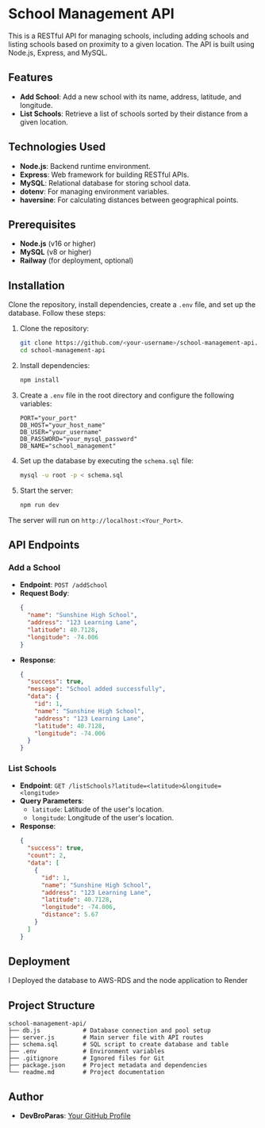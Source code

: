 # School Management API

This is a RESTful API for managing schools, including adding schools and listing schools based on proximity to a given location. The API is built using Node.js, Express, and MySQL.

## Features

- **Add School**: Add a new school with its name, address, latitude, and longitude.
- **List Schools**: Retrieve a list of schools sorted by their distance from a given location.

## Technologies Used

- **Node.js**: Backend runtime environment.
- **Express**: Web framework for building RESTful APIs.
- **MySQL**: Relational database for storing school data.
- **dotenv**: For managing environment variables.
- **haversine**: For calculating distances between geographical points.

## Prerequisites

- **Node.js** (v16 or higher)
- **MySQL** (v8 or higher)
- **Railway** (for deployment, optional)

## Installation

Clone the repository, install dependencies, create a `.env` file, and set up the database. Follow these steps:

1. Clone the repository:

   ```bash
   git clone https://github.com/<your-username>/school-management-api.git
   cd school-management-api
   ```

2. Install dependencies:

   ```bash
   npm install
   ```

3. Create a `.env` file in the root directory and configure the following variables:

   ```properties
   PORT="your_port"
   DB_HOST="your_host_name"
   DB_USER="your_username"
   DB_PASSWORD="your_mysql_password"
   DB_NAME="school_management"
   ```

4. Set up the database by executing the `schema.sql` file:

   ```bash
   mysql -u root -p < schema.sql
   ```

5. Start the server:
   ```bash
   npm run dev
   ```

The server will run on `http://localhost:<Your_Port>`.

## API Endpoints

### Add a School

- **Endpoint**: `POST /addSchool`
- **Request Body**:
  ```json
  {
    "name": "Sunshine High School",
    "address": "123 Learning Lane",
    "latitude": 40.7128,
    "longitude": -74.006
  }
  ```
- **Response**:
  ```json
  {
    "success": true,
    "message": "School added successfully",
    "data": {
      "id": 1,
      "name": "Sunshine High School",
      "address": "123 Learning Lane",
      "latitude": 40.7128,
      "longitude": -74.006
    }
  }
  ```

### List Schools

- **Endpoint**: `GET /listSchools?latitude=<latitude>&longitude=<longitude>`
- **Query Parameters**:
  - `latitude`: Latitude of the user's location.
  - `longitude`: Longitude of the user's location.
- **Response**:
  ```json
  {
    "success": true,
    "count": 2,
    "data": [
      {
        "id": 1,
        "name": "Sunshine High School",
        "address": "123 Learning Lane",
        "latitude": 40.7128,
        "longitude": -74.006,
        "distance": 5.67
      }
    ]
  }
  ```

## Deployment

I Deployed the database to AWS-RDS and the node application to Render

## Project Structure

```
school-management-api/
├── db.js            # Database connection and pool setup
├── server.js        # Main server file with API routes
├── schema.sql       # SQL script to create database and table
├── .env             # Environment variables
├── .gitignore       # Ignored files for Git
├── package.json     # Project metadata and dependencies
└── readme.md        # Project documentation
```

## Author

- **DevBroParas**: [Your GitHub Profile](https://github.com/DevBroParas/school-management-api/>)
